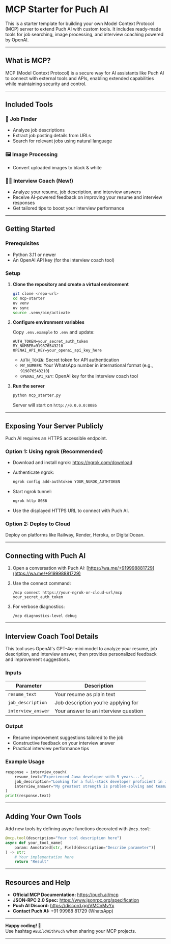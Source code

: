 
# MCP Starter for Puch AI

This is a starter template for building your own Model Context Protocol (MCP) server to extend Puch AI with custom tools. It includes ready-made tools for job searching, image processing, and interview coaching powered by OpenAI.

---

## What is MCP?

MCP (Model Context Protocol) is a secure way for AI assistants like Puch AI to connect with external tools and APIs, enabling extended capabilities while maintaining security and control.

---

## Included Tools

### 🎯 Job Finder
- Analyze job descriptions
- Extract job posting details from URLs
- Search for relevant jobs using natural language

### 🖼️ Image Processing
- Convert uploaded images to black & white

### 🧑‍💼 Interview Coach (New!)
- Analyze your resume, job description, and interview answers
- Receive AI-powered feedback on improving your resume and interview responses
- Get tailored tips to boost your interview performance

---

## Getting Started

### Prerequisites

- Python 3.11 or newer
- An OpenAI API key (for the interview coach tool)

### Setup

1. **Clone the repository and create a virtual environment**

   ```bash
   git clone <repo-url>
   cd mcp-starter
   uv venv
   uv sync
   source .venv/bin/activate
   ```

2. **Configure environment variables**

   Copy `.env.example` to `.env` and update:

   ```env
   AUTH_TOKEN=your_secret_auth_token
   MY_NUMBER=919876543210
   OPENAI_API_KEY=your_openai_api_key_here
   ```

   - `AUTH_TOKEN`: Secret token for API authentication
   - `MY_NUMBER`: Your WhatsApp number in international format (e.g., `919876543210`)
   - `OPENAI_API_KEY`: OpenAI key for the interview coach tool

3. **Run the server**

   ```bash
   python mcp_starter.py
   ```

   Server will start on `http://0.0.0.0:8086`

---

## Exposing Your Server Publicly

Puch AI requires an HTTPS accessible endpoint.

### Option 1: Using ngrok (Recommended)

- Download and install ngrok: https://ngrok.com/download
- Authenticate ngrok:

  ```bash
  ngrok config add-authtoken YOUR_NGROK_AUTHTOKEN
  ```

- Start ngrok tunnel:

  ```bash
  ngrok http 8086
  ```

- Use the displayed HTTPS URL to connect with Puch AI.

### Option 2: Deploy to Cloud

Deploy on platforms like Railway, Render, Heroku, or DigitalOcean.

---

## Connecting with Puch AI

1. Open a conversation with Puch AI: [https://wa.me/+919998881729](https://wa.me/+919998881729)
2. Use the connect command:

   ```
   /mcp connect https://your-ngrok-or-cloud-url/mcp your_secret_auth_token
   ```

3. For verbose diagnostics:

   ```
   /mcp diagnostics-level debug
   ```

---

## Interview Coach Tool Details

This tool uses OpenAI's GPT-4o-mini model to analyze your resume, job description, and interview answer, then provides personalized feedback and improvement suggestions.

### Inputs

| Parameter         | Description                       |
|-------------------|---------------------------------|
| `resume_text`     | Your resume as plain text        |
| `job_description` | Job description you’re applying for |
| `interview_answer`| Your answer to an interview question |

### Output

- Resume improvement suggestions tailored to the job
- Constructive feedback on your interview answer
- Practical interview performance tips

### Example Usage

```python
response = interview_coach(
    resume_text="Experienced Java developer with 5 years...",
    job_description="Looking for a full-stack developer proficient in Java and React...",
    interview_answer="My greatest strength is problem-solving and teamwork..."
)
print(response.text)
```

---

## Adding Your Own Tools

Add new tools by defining async functions decorated with `@mcp.tool`:

```python
@mcp.tool(description="Your tool description here")
async def your_tool_name(
    param: Annotated[str, Field(description="Describe parameter")]
) -> str:
    # Your implementation here
    return "Result"
```

---

## Resources and Help

- **Official MCP Documentation:** https://puch.ai/mcp  
- **JSON-RPC 2.0 Spec:** https://www.jsonrpc.org/specification
- **Puch AI Discord:** https://discord.gg/VMCnMvYx
- **Contact Puch AI:** +91 99988 81729 (WhatsApp)

---

**Happy coding! 🚀**  
Use hashtag `#BuildWithPuch` when sharing your MCP projects.

---
